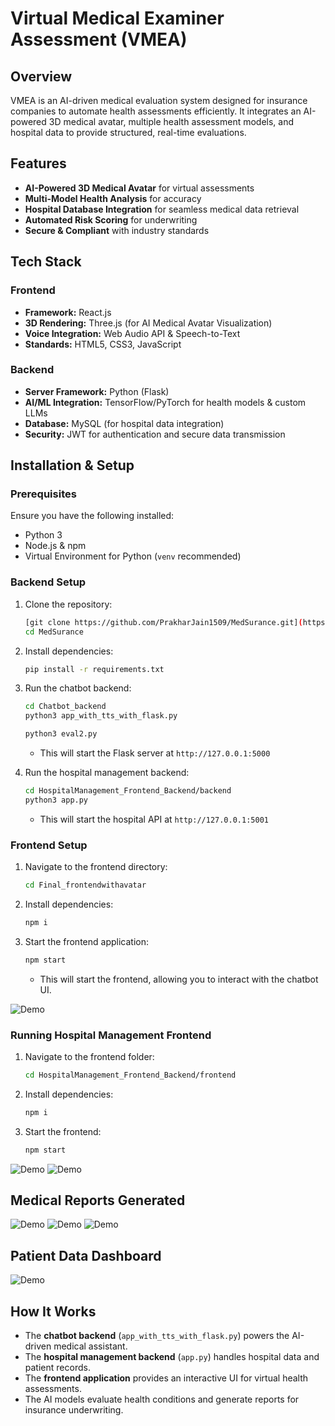 # Virtual Medical Examiner Assessment (VMEA)

## Overview
VMEA is an AI-driven medical evaluation system designed for insurance companies to automate health assessments efficiently. It integrates an AI-powered 3D medical avatar, multiple health assessment models, and hospital data to provide structured, real-time evaluations.

## Features
- **AI-Powered 3D Medical Avatar** for virtual assessments
- **Multi-Model Health Analysis** for accuracy
- **Hospital Database Integration** for seamless medical data retrieval
- **Automated Risk Scoring** for underwriting
- **Secure & Compliant** with industry standards

## Tech Stack
### Frontend
- **Framework:** React.js
- **3D Rendering:** Three.js (for AI Medical Avatar Visualization)
- **Voice Integration:** Web Audio API & Speech-to-Text
- **Standards:** HTML5, CSS3, JavaScript

### Backend
- **Server Framework:** Python (Flask)
- **AI/ML Integration:** TensorFlow/PyTorch for health models & custom LLMs
- **Database:** MySQL (for hospital data integration)
- **Security:** JWT for authentication and secure data transmission

## Installation & Setup

### Prerequisites
Ensure you have the following installed:
- Python 3
- Node.js & npm
- Virtual Environment for Python (`venv` recommended)

### Backend Setup
1. Clone the repository:
   ```bash
   [git clone https://github.com/PrakharJain1509/MedSurance.git](https://github.com/BlankHead2004/MedSurance.git)
   cd MedSurance
   ```
2. Install dependencies:
   ```bash
   pip install -r requirements.txt
   ```
3. Run the chatbot backend:
   ```bash
   cd Chatbot_backend
   python3 app_with_tts_with_flask.py
   ```
   ```bash
   python3 eval2.py
   ```
   - This will start the Flask server at `http://127.0.0.1:5000`

4. Run the hospital management backend:
   ```bash
   cd HospitalManagement_Frontend_Backend/backend
   python3 app.py
   ```
   - This will start the hospital API at `http://127.0.0.1:5001`

### Frontend Setup
1. Navigate to the frontend directory:
   ```bash
   cd Final_frontendwithavatar
   ```
2. Install dependencies:
   ```bash
   npm i
   ```
3. Start the frontend application:
   ```bash
   npm start
   ```
   - This will start the frontend, allowing you to interact with the chatbot UI.

![Demo](https://github.com/PrakharJain1509/MedSurance/blob/main/assets/Screenshot%202025-03-02%20at%2012.09.26%E2%80%AFAM.png)

### Running Hospital Management Frontend
1. Navigate to the frontend folder:
   ```bash
   cd HospitalManagement_Frontend_Backend/frontend
   ```
2. Install dependencies:
   ```bash
   npm i
   ```
3. Start the frontend:
   ```bash
   npm start
   ```

![Demo](https://github.com/PrakharJain1509/MedSurance/blob/main/assets/Screenshot%202025-03-02%20at%2012.06.27%E2%80%AFAM.png)
![Demo](https://github.com/PrakharJain1509/MedSurance/blob/main/assets/Screenshot%202025-03-02%20at%2012.06.40%E2%80%AFAM.png)

## Medical Reports Generated
![Demo](https://github.com/PrakharJain1509/MedSurance/blob/main/assets/Screenshot%202025-03-02%20at%2012.14.28%E2%80%AFAM.png)
![Demo](https://github.com/PrakharJain1509/MedSurance/blob/main/assets/Screenshot%202025-03-02%20at%2012.15.29%E2%80%AFAM.png)
![Demo](https://github.com/PrakharJain1509/MedSurance/blob/main/assets/Screenshot%202025-03-02%20at%2012.15.48%E2%80%AFAM.png)

## Patient Data Dashboard
![Demo](https://github.com/PrakharJain1509/MedSurance/blob/main/assets/Screenshot%202025-03-02%20at%2012.16.58%E2%80%AFAM.png)

## How It Works
- The **chatbot backend** (`app_with_tts_with_flask.py`) powers the AI-driven medical assistant.
- The **hospital management backend** (`app.py`) handles hospital data and patient records.
- The **frontend application** provides an interactive UI for virtual health assessments.
- The AI models evaluate health conditions and generate reports for insurance underwriting.
